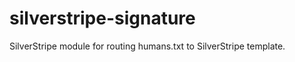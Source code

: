 silverstripe-signature
======================

SilverStripe module for routing humans.txt to SilverStripe template.
